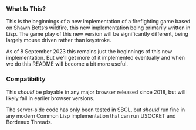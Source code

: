 ### What Is This?

This is the beginnings of a new implementation of a firefighting game based on Shawn Betts’s wildfire,
this new implementation being primarily written in Lisp. The game play of this new version will be
significantly different, being largely mouse driven rather than keystroke.

As of 8 September 2023 this remains just the beginnings of this new implementation.
But we’ll get more of it implemented eventually and when we do this README will become a bit more useful.

### Compatibility

This *should* be playable in any major browser released since 2018, but will likely fail in earlier browser versions.

The server-side code has only been tested in SBCL, but *should* run fine in any modern Common Lisp implementation
that can run USOCKET and Bordeaux Threads.

